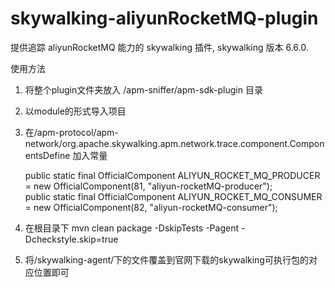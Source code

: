 # skywalking-aliyunRocketMQ-plugin

提供追踪 aliyunRocketMQ 能力的 skywalking 插件, skywalking 版本 6.6.0.

使用方法  

1. 将整个plugin文件夹放入 /apm-sniffer/apm-sdk-plugin 目录  

2. 以module的形式导入项目 

3. 在/apm-protocol/apm-network/org.apache.skywalking.apm.network.trace.component.ComponentsDefine
加入常量      

    public static final OfficialComponent ALIYUN_ROCKET_MQ_PRODUCER = new OfficialComponent(81, "aliyun-rocketMQ-producer");  
    public static final OfficialComponent ALIYUN_ROCKET_MQ_CONSUMER = new OfficialComponent(82, "aliyun-rocketMQ-consumer");

4. 在根目录下  mvn clean package -DskipTests -Pagent -Dcheckstyle.skip=true

5. 将/skywalking-agent/下的文件覆盖到官网下载的skywalking可执行包的对应位置即可
